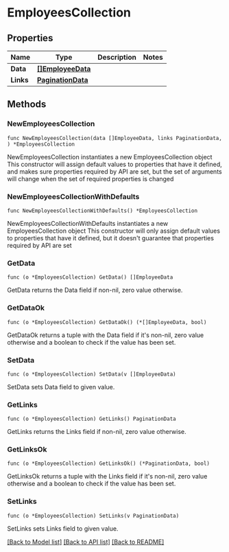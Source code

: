 # EmployeesCollection

## Properties

Name | Type | Description | Notes
------------ | ------------- | ------------- | -------------
**Data** | [**[]EmployeeData**](EmployeeData.md) |  | 
**Links** | [**PaginationData**](PaginationData.md) |  | 

## Methods

### NewEmployeesCollection

`func NewEmployeesCollection(data []EmployeeData, links PaginationData, ) *EmployeesCollection`

NewEmployeesCollection instantiates a new EmployeesCollection object
This constructor will assign default values to properties that have it defined,
and makes sure properties required by API are set, but the set of arguments
will change when the set of required properties is changed

### NewEmployeesCollectionWithDefaults

`func NewEmployeesCollectionWithDefaults() *EmployeesCollection`

NewEmployeesCollectionWithDefaults instantiates a new EmployeesCollection object
This constructor will only assign default values to properties that have it defined,
but it doesn't guarantee that properties required by API are set

### GetData

`func (o *EmployeesCollection) GetData() []EmployeeData`

GetData returns the Data field if non-nil, zero value otherwise.

### GetDataOk

`func (o *EmployeesCollection) GetDataOk() (*[]EmployeeData, bool)`

GetDataOk returns a tuple with the Data field if it's non-nil, zero value otherwise
and a boolean to check if the value has been set.

### SetData

`func (o *EmployeesCollection) SetData(v []EmployeeData)`

SetData sets Data field to given value.


### GetLinks

`func (o *EmployeesCollection) GetLinks() PaginationData`

GetLinks returns the Links field if non-nil, zero value otherwise.

### GetLinksOk

`func (o *EmployeesCollection) GetLinksOk() (*PaginationData, bool)`

GetLinksOk returns a tuple with the Links field if it's non-nil, zero value otherwise
and a boolean to check if the value has been set.

### SetLinks

`func (o *EmployeesCollection) SetLinks(v PaginationData)`

SetLinks sets Links field to given value.



[[Back to Model list]](../README.md#documentation-for-models) [[Back to API list]](../README.md#documentation-for-api-endpoints) [[Back to README]](../README.md)


